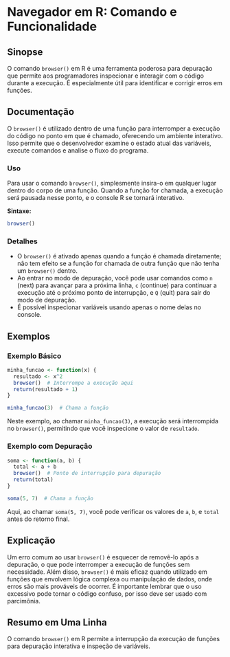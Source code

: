<!--
Meta Description: # Navegador em R: Comando e Funcionalidade ## Sinopse O comando `browser()` em R é uma ferramenta poderosa para depuração que permite aos programadore...
Meta Keywords: browser, para, que, execução, função
-->

# Navegador em R: Comando e Funcionalidade

## Sinopse
O comando `browser()` em R é uma ferramenta poderosa para depuração que permite aos programadores inspecionar e interagir com o código durante a execução. É especialmente útil para identificar e corrigir erros em funções.

## Documentação
O `browser()` é utilizado dentro de uma função para interromper a execução do código no ponto em que é chamado, oferecendo um ambiente interativo. Isso permite que o desenvolvedor examine o estado atual das variáveis, execute comandos e analise o fluxo do programa.

### Uso
Para usar o comando `browser()`, simplesmente insira-o em qualquer lugar dentro do corpo de uma função. Quando a função for chamada, a execução será pausada nesse ponto, e o console R se tornará interativo.

**Sintaxe:**
```R
browser()
```

### Detalhes
- O `browser()` é ativado apenas quando a função é chamada diretamente; não tem efeito se a função for chamada de outra função que não tenha um `browser()` dentro.
- Ao entrar no modo de depuração, você pode usar comandos como `n` (next) para avançar para a próxima linha, `c` (continue) para continuar a execução até o próximo ponto de interrupção, e `Q` (quit) para sair do modo de depuração.
- É possível inspecionar variáveis usando apenas o nome delas no console.

## Exemplos
### Exemplo Básico
```R
minha_funcao <- function(x) {
  resultado <- x^2
  browser()  # Interrompe a execução aqui
  return(resultado + 1)
}

minha_funcao(3)  # Chama a função
```
Neste exemplo, ao chamar `minha_funcao(3)`, a execução será interrompida no `browser()`, permitindo que você inspecione o valor de `resultado`.

### Exemplo com Depuração
```R
soma <- function(a, b) {
  total <- a + b
  browser()  # Ponto de interrupção para depuração
  return(total)
}

soma(5, 7)  # Chama a função
```
Aqui, ao chamar `soma(5, 7)`, você pode verificar os valores de `a`, `b`, e `total` antes do retorno final.

## Explicação
Um erro comum ao usar `browser()` é esquecer de removê-lo após a depuração, o que pode interromper a execução de funções sem necessidade. Além disso, `browser()` é mais eficaz quando utilizado em funções que envolvem lógica complexa ou manipulação de dados, onde erros são mais prováveis de ocorrer. É importante lembrar que o uso excessivo pode tornar o código confuso, por isso deve ser usado com parcimônia.

## Resumo em Uma Linha
O comando `browser()` em R permite a interrupção da execução de funções para depuração interativa e inspeção de variáveis.